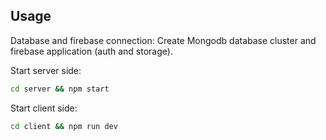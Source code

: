 ## Usage
Database and firebase connection: Create Mongodb database cluster and firebase application (auth and storage).

Start server side:
```bash
cd server && npm start
```

Start client side:
```bash
cd client && npm run dev
```
